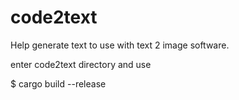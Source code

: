# code2text

Help generate text to use with text 2 image software.

enter code2text directory
and use

$ cargo build --release


